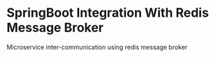 # SpringBoot Integration With Redis Message Broker
Microservice inter-communication using redis message broker
